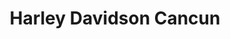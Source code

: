 ---
title: "Harley Davidson Cancun"
url: /cancun/harley-davidson-cancun/
shop: grandes almacenes
---
